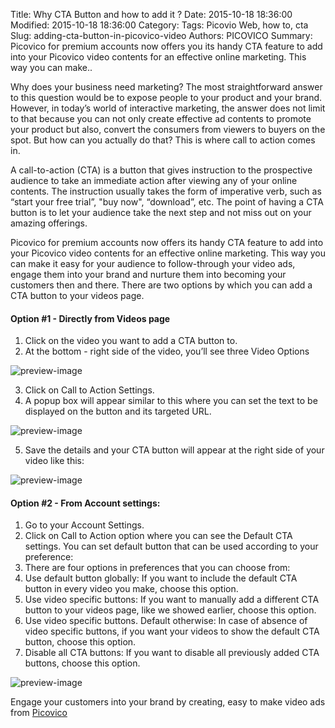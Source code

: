 Title: Why CTA Button and how to add it ?
Date: 2015-10-18 18:36:00
Modified: 2015-10-18 18:36:00
Category: 
Tags: Picovio Web, how to, cta
Slug: adding-cta-button-in-picovico-video
Authors: PICOVICO
Summary: Picovico for premium accounts now offers you its handy CTA feature to add into your Picovico video contents for an effective online marketing. This way you can make..

Why does your business need marketing? The most straightforward answer to this question would be to expose people to your product and your brand. However, in today’s world of interactive marketing, the answer does not limit to that because you can not only create effective ad contents to promote your product but also, convert the consumers from viewers to buyers on the spot. But how can you actually do that? This is where call to action comes in.

A call-to-action (CTA) is a button that gives instruction to the prospective audience to take an immediate action after viewing any of your online contents. The instruction usually takes the form of imperative verb, such as “start your free trial”, "buy now", “download”, etc. The point of having a CTA button is to let your audience take the next step and not miss out on your amazing offerings.  

Picovico for premium accounts now offers its handy CTA feature to add into your Picovico video contents for an effective online marketing. This way you can make it easy for your audience to follow-through your video ads, engage them into your brand and nurture them into becoming your customers then and there. 
There are two options by which you can add a CTA button to your videos page.
#### Option #1 - Directly from Videos page
 
1. Click on the video you want to add a CTA button to. 
2. At the bottom - right side of the video, you’ll see three Video Options

 ![preview-image](/theme/images/blog-articles/https://www.dropbox.com/s/29wjfns7bvnogdg/video_options.png?dl=0 "How to add CTA button")

3. Click on Call to Action Settings.
4. A popup box will appear similar to this where you can set the text to be displayed on the button and its targeted URL. 

![preview-image](/theme/images/blog-articles/https://www.dropbox.com/s/8woqpdajbaylgog/cta%20popup.png?dl=0 "How to add CTA button")

5. Save the details and your CTA button will appear at the right side of your video like this:

![preview-image](/theme/images/blog-articles/https://www.dropbox.com/s/2du33smo4m14j2y/cta_preview.png?dl=0 "How to add CTA button")

#### Option #2 - From Account settings: 

1. Go to your Account Settings.
2. Click on Call to Action option where you can see the Default CTA settings. You can set default button that can be used according to your preference:
3. There are four options in preferences that you can choose from:
  1.	Use default button globally: If you want to include the default CTA button in every video you make, choose this option.
  2. Use video specific buttons: If you want to manually add a different CTA button to your videos page, like we showed earlier, choose this option.
  3. Use video specific buttons. Default otherwise: In case of absence of video specific buttons, if you want your videos to show the default CTA button, choose this option.
  4. Disable all CTA buttons: If you want to disable all previously added CTA buttons, choose this option.

![preview-image](/theme/images/blog-articles/https://www.dropbox.com/s/p0txmxf2slvcj8f/cta_acc.png?dl=0 "How to add CTA button")

Engage your customers into your brand by creating, easy to make video ads from [Picovico](https://web.picovico.com/en/home "picovico web")
 
 
 
 

